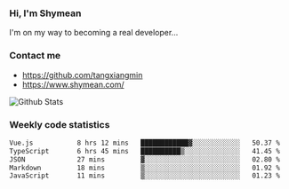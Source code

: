 ### Hi, I'm Shymean

I'm on my way to becoming a real developer...

### Contact me

- <https://github.com/tangxiangmin>
- <https://www.shymean.com/>

![Github Stats](https://github-readme-stats.vercel.app/api?username=tangxiangmin&show_icons=true&theme=dark)


###  Weekly code statistics

<!--START_SECTION:waka-->

```txt
Vue.js           8 hrs 12 mins   ████████████▓░░░░░░░░░░░░   50.37 %
TypeScript       6 hrs 45 mins   ██████████▒░░░░░░░░░░░░░░   41.45 %
JSON             27 mins         ▓░░░░░░░░░░░░░░░░░░░░░░░░   02.80 %
Markdown         18 mins         ▒░░░░░░░░░░░░░░░░░░░░░░░░   01.92 %
JavaScript       11 mins         ▒░░░░░░░░░░░░░░░░░░░░░░░░   01.23 %
```

<!--END_SECTION:waka-->